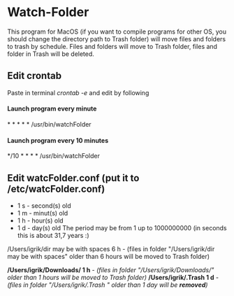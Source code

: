 # Watch-Folder
This program for MacOS (if you want to compile programs for other OS, you should change the directory path to Trash folder) will move files and folders to trash by schedule. Files and folders will move to Trash folder, files and folder in Trash will be deleted.

## Edit crontab
Paste in terminal *crontab -e* and edit by following

#### Launch program every minute
\* * * * * /usr/bin/watchFolder
#### Launch program every 10 minutes
\*/10 * * * * /usr/bin/watchFolder

## Edit watcFolder.conf (put it to /etc/watcFolder.conf)

* 1 s - second(s) old
* 1 m - minut(s) old
* 1 h - hour(s) old
* 1 d - day(s) old
The period may be from 1 up to 1000000000 (in seconds this is about 31,7 years :)

/Users/igrik/dir may be with spaces 6 h - (files in folder "/Users/igrik/dir may be with spaces" older than 6 hours will be moved to Trash folder)

**/Users/igrik/Downloads/ 1 h** - *(files in folder "/Users/igrik/Downloads/" older than 1 hours will be moved to Trash folder)*
**/Users/igrik/.Trash 1 d** - *(files in folder "/Users/igrik/.Trash " older than 1 day will be **removed**)*
